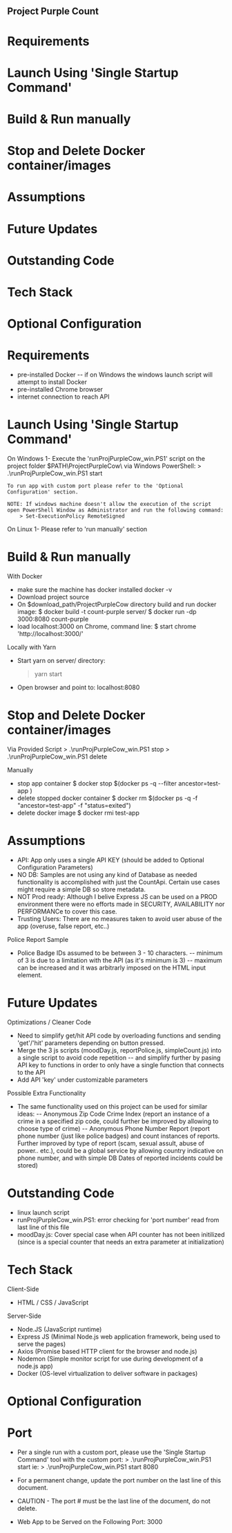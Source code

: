 ## Project Purple Count ##

# Requirements
# Launch Using 'Single Startup Command'
# Build & Run manually
# Stop and Delete Docker container/images
# Assumptions
# Future Updates
# Outstanding Code
# Tech Stack
# Optional Configuration

# Requirements
- pre-installed Docker
-- if on Windows the windows launch script will attempt to install Docker
- pre-installed Chrome browser
- internet connection to reach API

# Launch Using 'Single Startup Command'
On Windows
1- Execute the 'runProjPurpleCow_win.PS1' script on the project folder $PATH\ProjectPurpleCow\ via Windows PowerShell:
        > .\runProjPurpleCow_win.PS1 start
    
    To run app with custom port please refer to the 'Optional Configuration' section.

    NOTE: If windows machine doesn't allow the execution of the script open PowerShell Window as Administrator and run the following command:
        > Set-ExecutionPolicy RemoteSigned

On Linux
1- Please refer to 'run manually' section

# Build & Run manually
With Docker
- make sure the machine has docker installed
    docker -v
- Download project source
- On $download_path/ProjectPurpleCow directory build and run docker image:
    $ docker build -t count-purple server/
    $ docker run -dp 3000:8080 count-purple
- load localhost:3000 on Chrome, command line:
    $ start chrome 'http://localhost:3000/'

Locally with Yarn
- Start yarn on server/ directory:
    > yarn start
- Open browser and point to: localhost:8080

# Stop and Delete Docker container/images
Via Provided Script
    > .\runProjPurpleCow_win.PS1 stop
    > .\runProjPurpleCow_win.PS1 delete

Manually
- stop app container
    $ docker stop $(docker ps -q --filter ancestor=test-app )   
- delete stopped docker container
    $ docker rm $(docker ps -q -f "ancestor=test-app" -f "status=exited")
- delete docker image
    $ docker rmi test-app

# Assumptions
- API:  App only uses a single API KEY (should be added to Optional Configuration Parameters)
- NO DB:  Samples are not using any kind of Database as needed functionality is accomplished with just the CountApi.  Certain use cases might require a simple DB so store metadata.
- NOT Prod ready:  Although I belive Express JS can be used on a PROD environment there were no efforts made in SECURITY, AVAILABILITY nor PERFORMANCe to cover this case.
- Trusting Users:  There are no measures taken to avoid user abuse of the app (overuse, false report, etc..)

Police Report Sample
- Police Badge IDs assumed to be between 3 - 10 characters.
-- minimum of 3 is due to a limitation with the API (as it's minimum is 3)
-- maximum can be increased and it was arbitrarly imposed on the HTML input element.

# Future Updates
Optimizations / Cleaner Code
- Need to simplify get/hit API code by overloading functions and sending 'get'/'hit' parameters depending on button pressed.
- Merge the 3 js scripts (moodDay.js, reportPolice.js, simpleCount.js) into a single script to avoid code repetition
-- and simplify further by pasing API key to functions in order to only have a single function that connects to the API
- Add API 'key' under customizable parameters

Possible Extra Functionality
- The same functionality used on this project can be used for similar ideas:
-- Anonymous Zip Code Crime Index (report an instance of a crime in a specified zip code, could further be improved by allowing to choose type of crime)
-- Anonymous Phone Number Report (report phone number (just like police badges) and count instances of reports.  Further improved by type of 
   report (scam, sexual assult, abuse of power.. etc.), could be a global service by allowing country indicative on phone number, and with simple DB 
   Dates of reported incidents could be stored)


# Outstanding Code
- linux launch script
- runProjPurpleCow_win.PS1: error checking for 'port number' read from last line of this file
- moodDay.js: Cover special case when API counter has not been initilized (since is a special counter that needs an extra parameter at initialization) 

# Tech Stack
Client-Side
- HTML / CSS / JavaScript

Server-Side
- Node.JS (JavaScript runtime)
- Express JS (Minimal Node.js web application framework, being used to serve the pages)
- Axios (Promise based HTTP client for the browser and node.js)
- Nodemon (Simple monitor script for use during development of a node.js app)
- Docker (OS-level virtualization to deliver software in packages)


# Optional Configuration
# Port
- Per a single run with a custom port, please use the 'Single Startup Command' tool with the custom port:
        > .\runProjPurpleCow_win.PS1 start <custom-port>
    ie:
        > .\runProjPurpleCow_win.PS1 start 8080

- For a permanent change, update the port number on the last line of this document.
- CAUTION - The port # must be the last line of the document, do not delete.
- Web App to be Served on the Following Port:
3000